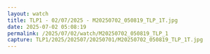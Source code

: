 ```yaml
---
layout: watch
title: TLP1 - 02/07/2025 - M20250702_050819_TLP_1T.jpg
date: 2025-07-02 05:08:19
permalink: /2025/07/02/watch/M20250702_050819_TLP_1
capture: TLP1/2025/202507/20250701/M20250702_050819_TLP_1T.jpg
---
```


